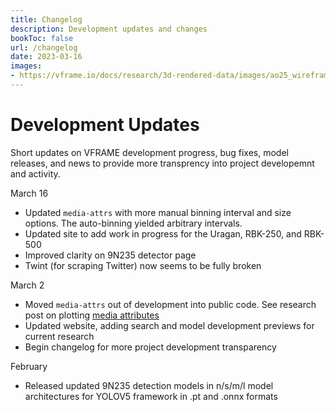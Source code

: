 ```yaml
---
title: Changelog
description: Development updates and changes
bookToc: false
url: /changelog
date: 2023-03-16
images:
- https://vframe.io/docs/research/3d-rendered-data/images/ao25_wireframe.jpg
---
```



# Development Updates

Short updates on VFRAME development progress, bug fixes, model releases, and news to provide more transprency into project developemnt and activity.

March 16
- Updated `media-attrs` with more manual binning interval and size options. The auto-binning yielded arbitrary intervals.
- Updated site to add work in progress for the Uragan, RBK-250, and RBK-500
- Improved clarity on 9N235 detector page
- Twint (for scraping Twitter) now seems to be fully broken

March 2
- Moved `media-attrs` out of development into public code. See research post on plotting [media attributes](/media-attributes)
- Updated website, adding search and model development previews for current research
- Begin changelog for more project development transparency

February
- Released updated 9N235 detection models in n/s/m/l model architectures for YOLOV5 framework in .pt and .onnx formats
